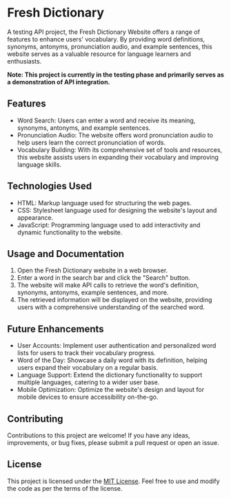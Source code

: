 # Fresh Dictionary

A testing API project, the Fresh Dictionary Website offers a range of features to enhance users' vocabulary. By providing word definitions, synonyms, antonyms, pronunciation audio, and example sentences, this website serves as a valuable resource for language learners and enthusiasts.

**Note: This project is currently in the testing phase and primarily serves as a demonstration of API integration.**

## Features

- Word Search: Users can enter a word and receive its meaning, synonyms, antonyms, and example sentences.
- Pronunciation Audio: The website offers word pronunciation audio to help users learn the correct pronunciation of words.
- Vocabulary Building: With its comprehensive set of tools and resources, this website assists users in expanding their vocabulary and improving language skills.

## Technologies Used

- HTML: Markup language used for structuring the web pages.
- CSS: Stylesheet language used for designing the website's layout and appearance.
- JavaScript: Programming language used to add interactivity and dynamic functionality to the website.

## Usage and Documentation

1. Open the Fresh Dictionary website in a web browser.
2. Enter a word in the search bar and click the "Search" button.
3. The website will make API calls to retrieve the word's definition, synonyms, antonyms, example sentences, and more.
4. The retrieved information will be displayed on the website, providing users with a comprehensive understanding of the searched word.

## Future Enhancements

- User Accounts: Implement user authentication and personalized word lists for users to track their vocabulary progress.
- Word of the Day: Showcase a daily word with its definition, helping users expand their vocabulary on a regular basis.
- Language Support: Extend the dictionary functionality to support multiple languages, catering to a wider user base.
- Mobile Optimization: Optimize the website's design and layout for mobile devices to ensure accessibility on-the-go.

## Contributing

Contributions to this project are welcome! If you have any ideas, improvements, or bug fixes, please submit a pull request or open an issue.

## License

This project is licensed under the [MIT License](LICENSE). Feel free to use and modify the code as per the terms of the license.
